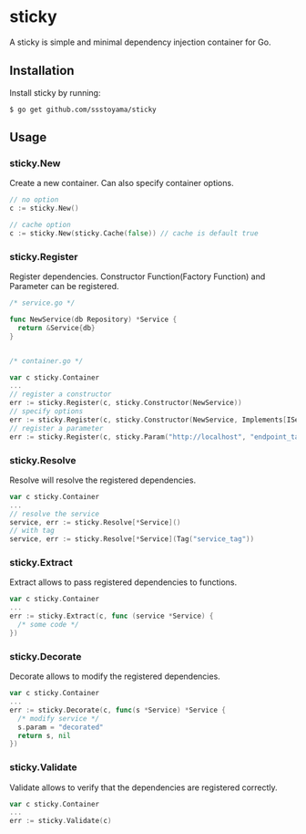 # sticky

A sticky is simple and minimal dependency injection container for Go.

## Installation

Install sticky by running:

```
$ go get github.com/ssstoyama/sticky
```

## Usage

### sticky.New

Create a new container. Can also specify container options.

```go
// no option
c := sticky.New()

// cache option
c := sticky.New(sticky.Cache(false)) // cache is default true
```

### sticky.Register

Register dependencies. Constructor Function(Factory Function) and Parameter can be registered.

```go
/* service.go */

func NewService(db Repository) *Service {
  return &Service{db}
}


/* container.go */

var c sticky.Container
...
// register a constructor
err := sticky.Register(c, sticky.Constructor(NewService))
// specify options
err := sticky.Register(c, sticky.Constructor(NewService, Implements[IService](), Tag("service_tag")))
// register a parameter
err := sticky.Register(c, sticky.Param("http://localhost", "endpoint_tag"))
```

### sticky.Resolve

Resolve will resolve the registered dependencies.

```go
var c sticky.Container
...
// resolve the service
service, err := sticky.Resolve[*Service]()
// with tag
service, err := sticky.Resolve[*Service](Tag("service_tag"))
```

### sticky.Extract

Extract allows to pass registered dependencies to functions.

```go
var c sticky.Container
...
err := sticky.Extract(c, func (service *Service) {
  /* some code */
})
```

### sticky.Decorate

Decorate allows to modify the registered dependencies.

```go
var c sticky.Container
...
err := sticky.Decorate(c, func(s *Service) *Service {
  /* modify service */
  s.param = "decorated"
  return s, nil
})
```

### sticky.Validate

Validate allows to verify that the dependencies are registered correctly.

```go
var c sticky.Container
...
err := sticky.Validate(c)
```
